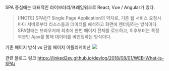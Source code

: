 SPA 중심에는 대표적인 라이브러리/프레임워크로 React, Vue / Angular가 있다.


> [!NOTE] SPA란?
> Single Page Application의 약자로, 기존 웹 서비스 요청시마다 서버로부터 리소스들과 데이터를 해석하고 화면에 렌더링하는 방식이다. SPA형태는 브라우저에 최초에 한번 페이지 전체를 로드하고, 이후부터는 특정 부분만 Ajax를 통해 데이터를 바인딩하는 방식이다.

기존 페이지 방식 vs 단일 페이지 어플리케이션
![](https://i.imgur.com/JLXw6u3.png)


관련 블로그 링크
https://linked2ev.github.io/devlog/2018/08/01/WEB-What-is-SPA/
